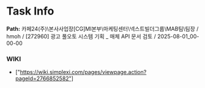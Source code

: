 # Task Info

**Path:** 카페24(주)\본사사업장\[CG]MI본부\마케팅센터\넥스트빌더그룹\MAB팀\팀장 / hmoh / [272960] 광고 풀오토 시스템 기획 _ 매체 API 문서 검토 / 2025-08-01_00-00-00

### WIKI
- ["https://wiki.simplexi.com/pages/viewpage.action?pageId=2766852582"]

